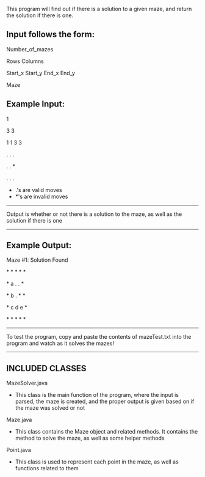 This program will find out if there is a solution to a given maze, and 
return the solution if there is one. 


Input follows the form:
-------
Number_of_mazes

Rows Columns 

Start_x Start_y End_x End_y

Maze 


Example Input: 
--
1

3 3

1 1 3 3

. . .

. . *

. . .

- .'s are valid moves 
- *'s are invalid moves 



****
Output is whether or not there is a solution to the maze, as well as 
the solution if there is one
****

Example Output:
-----
Maze #1: Solution Found

\* * * * *

\* a . . *

\* b . * *

\* c d e *

\* * * * *

***
To test the program, copy and paste the contents of mazeTest.txt into the 
program and watch as it solves the mazes!
***

INCLUDED CLASSES     
-------

MazeSolver.java
- This class is the main function of the program, where the input is parsed, 
the maze is created, and the proper output is given based on if the maze was
solved or not

Maze.java
- This class contains the Maze object and related methods. It contains the 
method to solve the maze, as well as some helper methods 

Point.java
- This class is used to represent each point in the maze, as well as functions
related to them 

